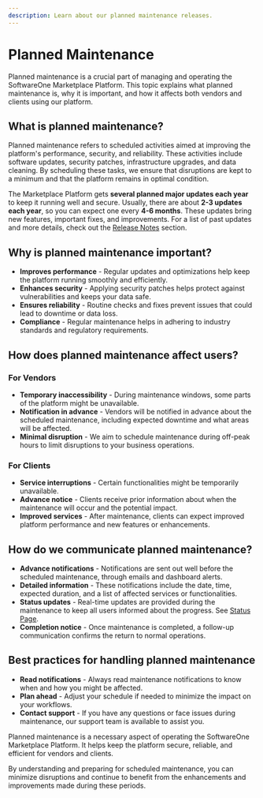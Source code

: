 ```yaml
---
description: Learn about our planned maintenance releases.
---
```


# Planned Maintenance

Planned maintenance is a crucial part of managing and operating the SoftwareOne Marketplace Platform. This topic explains what planned maintenance is, why it is important, and how it affects both vendors and clients using our platform.

## **What is planned maintenance?**

Planned maintenance refers to scheduled activities aimed at improving the platform's performance, security, and reliability. These activities include software updates, security patches, infrastructure upgrades, and data cleaning. By scheduling these tasks, we ensure that disruptions are kept to a minimum and that the platform remains in optimal condition.

The Marketplace Platform gets **several planned major updates each year** to keep it running well and secure. Usually, there are about **2-3 updates each year**, so you can expect one every **4-6 months**. These updates bring new features, important fixes, and improvements. For a list of past updates and more details, check out the [Release Notes](release-notes/) section.

## **Why is planned maintenance important?**

* **Improves performance** - Regular updates and optimizations help keep the platform running smoothly and efficiently.
* **Enhances security** - Applying security patches helps protect against vulnerabilities and keeps your data safe.
* **Ensures reliability** - Routine checks and fixes prevent issues that could lead to downtime or data loss.
* **Compliance** - Regular maintenance helps in adhering to industry standards and regulatory requirements.

## **How does planned maintenance affect users?**

### **For Vendors**

* **Temporary inaccessibility** - During maintenance windows, some parts of the platform might be unavailable.
* **Notification in advance** - Vendors will be notified in advance about the scheduled maintenance, including expected downtime and what areas will be affected.
* **Minimal disruption** - We aim to schedule maintenance during off-peak hours to limit disruptions to your business operations.

### **For Clients**

* **Service interruptions** - Certain functionalities might be temporarily unavailable.
* **Advance notice** - Clients receive prior information about when the maintenance will occur and the potential impact.
* **Improved services** - After maintenance, clients can expect improved platform performance and new features or enhancements.

## **How do we communicate planned maintenance?**

* **Advance notifications** - Notifications are sent out well before the scheduled maintenance, through emails and dashboard alerts.
* **Detailed information** - These notifications include the date, time, expected duration, and a list of affected services or functionalities.
* **Status updates** - Real-time updates are provided during the maintenance to keep all users informed about the progress. See [Status Page](https://status.platform.softwareone.com).
* **Completion notice** - Once maintenance is completed, a follow-up communication confirms the return to normal operations.

## **Best practices for handling planned maintenance**

* **Read notifications** - Always read maintenance notifications to know when and how you might be affected.
* **Plan ahead** - Adjust your schedule if needed to minimize the impact on your workflows.
* **Contact support** - If you have any questions or face issues during maintenance, our support team is available to assist you.

Planned maintenance is a necessary aspect of operating the SoftwareOne Marketplace Platform. It helps keep the platform secure, reliable, and efficient for vendors and clients.&#x20;

By understanding and preparing for scheduled maintenance, you can minimize disruptions and continue to benefit from the enhancements and improvements made during these periods.
